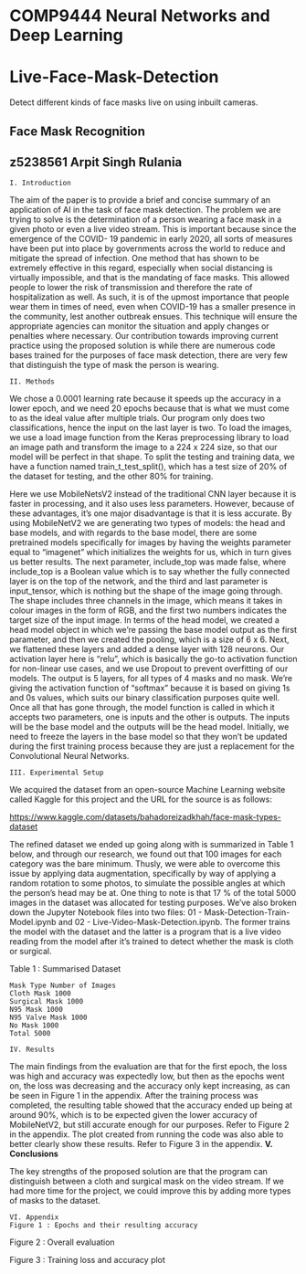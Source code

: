 # COMP9444 Neural Networks and Deep Learning
# Live-Face-Mask-Detection
Detect different kinds of face masks live on using inbuilt cameras.

## Face Mask Recognition

## z5238561 Arpit Singh Rulania

```
I. Introduction
```
The aim of the paper is to provide a brief and concise summary of an application of AI in the task of
face mask detection. The problem we are trying to solve is the determination of a person wearing a face
mask in a given photo or even a live video stream. This is important because since the emergence of
the COVID- 19 pandemic in early 2020, all sorts of measures have been put into place by governments
across the world to reduce and mitigate the spread of infection. One method that has shown to be
extremely effective in this regard, especially when social distancing is virtually impossible, and that is
the mandating of face masks. This allowed people to lower the risk of transmission and therefore the
rate of hospitalization as well. As such, it is of the upmost importance that people wear them in times
of need, even when COVID-19 has a smaller presence in the community, lest another outbreak ensues.
This technique will ensure the appropriate agencies can monitor the situation and apply changes or
penalties where necessary. Our contribution towards improving current practice using the proposed
solution is while there are numerous code bases trained for the purposes of face mask detection, there
are very few that distinguish the type of mask the person is wearing.

```
II. Methods
```
We chose a 0.0001 learning rate because it speeds up the accuracy in a lower epoch, and we need 20
epochs because that is what we must come to as the ideal value after multiple trials. Our program only
does two classifications, hence the input on the last layer is two. To load the images, we use a load
image function from the Keras preprocessing library to load an image path and transform the image to
a 224 x 224 size, so that our model will be perfect in that shape. To split the testing and training data,
we have a function named train_t_test_split(), which has a test size of 20% of the dataset for testing,
and the other 80% for training.

Here we use MobileNetsV2 instead of the traditional CNN layer because it is faster in processing, and
it also uses less parameters. However, because of these advantages, it’s one major disadvantage is that
it is less accurate. By using MobileNetV2 we are generating two types of models: the head and base
models, and with regards to the base model, there are some pretrained models specifically for images
by having the weights parameter equal to “imagenet” which initializes the weights for us, which in turn
gives us better results. The next parameter, include_top was made false, where include_top is a Boolean
value which is to say whether the fully connected layer is on the top of the network, and the third and
last parameter is input_tensor, which is nothing but the shape of the image going through. The shape
includes three channels in the image, which means it takes in colour images in the form of RGB, and
the first two numbers indicates the target size of the input image. In terms of the head model, we created
a head model object in which we’re passing the base model output as the first parameter, and then we
created the pooling, which is a size of 6 x 6. Next, we flattened these layers and added a dense layer
with 128 neurons. Our activation layer here is “relu”, which is basically the go-to activation function
for non-linear use cases, and we use Dropout to prevent overfitting of our models. The output is 5 layers,
for all types of 4 masks and no mask. We’re giving the activation function of “softmax” because it is
based on giving 1s and 0s values, which suits our binary classification purposes quite well. Once all
that has gone through, the model function is called in which it accepts two parameters, one is inputs and
the other is outputs. The inputs will be the base model and the outputs will be the head model. Initially,
we need to freeze the layers in the base model so that they won’t be updated during the first training
process because they are just a replacement for the Convolutional Neural Networks.

```
III. Experimental Setup
```

We acquired the dataset from an open-source Machine Learning website called Kaggle for this project
and the URL for the source is as follows:

https://www.kaggle.com/datasets/bahadoreizadkhah/face-mask-types-dataset

The refined dataset we ended up going along with is summarized in Table 1 below, and through our
research, we found out that 100 images for each category was the bare minimum. Thusly, we were able
to overcome this issue by applying data augmentation, specifically by way of applying a random
rotation to some photos, to simulate the possible angles at which the person’s head may be at. One thing
to note is that 17 % of the total 5000 images in the dataset was allocated for testing purposes. We’ve
also broken down the Jupyter Notebook files into two files: 01 - Mask-Detection-Train-Model.ipynb and
02 - Live-Video-Mask-Detection.ipynb. The former trains the model with the dataset and the latter is a
program that is a live video reading from the model after it’s trained to detect whether the mask is cloth
or surgical.

Table 1 : Summarised Dataset

```
Mask Type Number of Images
Cloth Mask 1000
Surgical Mask 1000
N95 Mask 1000
N95 Valve Mask 1000
No Mask 1000
Total 5000
```
```
IV. Results
```
The main findings from the evaluation are that for the first epoch, the loss was high and accuracy was
expectedly low, but then as the epochs went on, the loss was decreasing and the accuracy only kept
increasing, as can be seen in Figure 1 in the appendix.
After the training process was completed, the resulting table showed that the accuracy ended up being
at around 90%, which is to be expected given the lower accuracy of MobileNetV2, but still accurate
enough for our purposes. Refer to Figure 2 in the appendix.
The plot created from running the code was also able to better clearly show these results. Refer to Figure
3 in the appendix.
**V. Conclusions**

The key strengths of the proposed solution are that the program can distinguish between a cloth and
surgical mask on the video stream. If we had more time for the project, we could improve this by
adding more types of masks to the dataset.


```
VI. Appendix
Figure 1 : Epochs and their resulting accuracy
```
Figure 2 : Overall evaluation

Figure 3 : Training loss and accuracy plot


